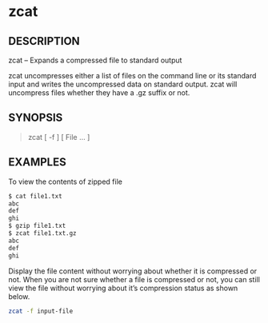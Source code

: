 # zcat

## DESCRIPTION

zcat – Expands a compressed file to standard output

zcat uncompresses either a list of files on the command line or its standard input and writes the uncompressed data on standard output. zcat will uncompress files whether they have a .gz suffix or not.  

## SYNOPSIS

> zcat [ -f ] [ File … ]

## EXAMPLES

To view the contents of zipped file

```bash
$ cat file1.txt
abc
def
ghi
$ gzip file1.txt
$ zcat file1.txt.gz 
abc
def
ghi
```

Display the file content without worrying about whether it is compressed or not. When you are not sure whether a file is compressed or not, you can still view the file without worrying about it’s compression status as shown below.

```bash
zcat -f input-file
```
